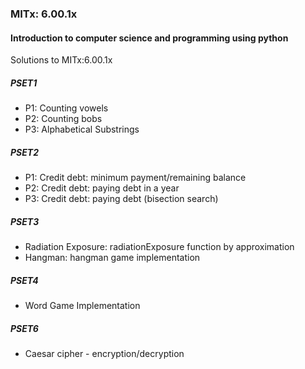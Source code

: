 ### MITx: 6.00.1x 
#### Introduction to computer science and programming using python
Solutions to MITx:6.00.1x

##### PSET1
  * P1: Counting vowels
  * P2: Counting bobs
  * P3: Alphabetical Substrings

##### PSET2
  * P1: Credit debt: minimum payment/remaining balance
  * P2: Credit debt: paying debt in a year 
  * P3: Credit debt: paying debt (bisection search)

##### PSET3
  * Radiation Exposure: radiationExposure function by approximation
  * Hangman: hangman game implementation  
  
##### PSET4
  * Word Game Implementation

##### PSET6
  * Caesar cipher - encryption/decryption
